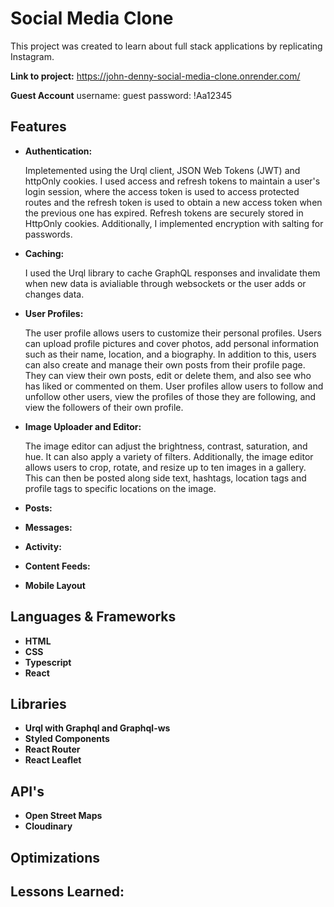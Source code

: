 # Social Media Clone

This project was created to learn about full stack applications by replicating Instagram.

**Link to project:** https://john-denny-social-media-clone.onrender.com/

**Guest Account** username: guest password: !Aa12345

## Features

- **Authentication:**

  Impletemented using the Urql client, JSON Web Tokens (JWT) and httpOnly cookies. I used access and refresh tokens to maintain a user's login session, where the access token is used to access protected routes and the refresh token is used to obtain a new access token when the previous one has expired. Refresh tokens are securely stored in HttpOnly cookies. Additionally, I implemented encryption with salting for passwords.

- **Caching:**

  I used the Urql library to cache GraphQL responses and invalidate them when new data is avialiable through websockets or the user adds or changes data.

- **User Profiles:**

  The user profile allows users to customize their personal profiles. Users can upload profile pictures and cover photos, add personal information such as their name, location, and a biography. In addition to this, users can also create and manage their own posts from their profile page. They can view their own posts, edit or delete them, and also see who has liked or commented on them. User profiles allow users to follow and unfollow other users, view the profiles of those they are following, and view the followers of their own profile.

- **Image Uploader and Editor:**

  The image editor can adjust the brightness, contrast, saturation, and hue. It can also apply a variety of filters. Additionally, the image editor allows users to crop, rotate, and resize up to ten images in a gallery. This can then be posted along side text, hashtags, location tags and profile tags to specific locations on the image.

- **Posts:**
- **Messages:**
- **Activity:**
- **Content Feeds:**
- **Mobile Layout**

## Languages & Frameworks

- **HTML**
- **CSS**
- **Typescript**
- **React**

## Libraries

- **Urql with Graphql and Graphql-ws**
- **Styled Components**
- **React Router**
- **React Leaflet**

## API's

- **Open Street Maps**
- **Cloudinary**

## Optimizations

## Lessons Learned:
